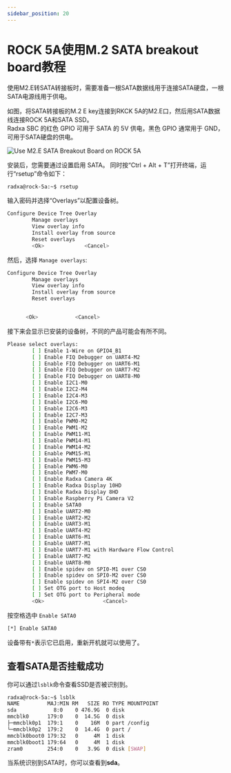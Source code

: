 ```yaml
---
sidebar_position: 20
---
```


# ROCK 5A使用M.2 SATA breakout board教程

使用M2.E转SATA转接板时，需要准备一根SATA数据线用于连接SATA硬盘，一根SATA电源线用于供电。

如图，将SATA转接板的M.2 E key连接到RKCK 5A的M2.E口，然后用SATA数据线连接ROCK 5A和SATA SSD。  
Radxa SBC 的红色 GPIO 可用于 SATA 的 5V 供电，黑色 GPIO 通常用于 GND，可用于SATA硬盘的供电。

![Use M2.E SATA Breakout Board on ROCK 5A](/img/accessories/m2e-to-sata.webp)

安装后，您需要通过设置启用 SATA。
同时按“Ctrl + Alt + T”打开终端，运行“rsetup”命令如下：

```bash
radxa@rock-5a:~$ rsetup
```

输入密码并选择“Overlays”以配置设备树。

```bash
Configure Device Tree Overlay
        Manage overlays
        View overlay info
        Install overlay from source
        Reset overlays
        <Ok>             <Cancel>
```

然后，选择 `Manage overlays`:

```bash
Configure Device Tree Overlay
        Manage overlays
        View overlay info
        Install overlay from source
        Reset overlays


      <Ok>            <Cancel>
```

接下来会显示已安装的设备树，不同的产品可能会有所不同。

```bash
Please select overlays:
        [ ] Enable 1-Wire on GPIO4_B1
        [ ] Enable FIQ Debugger on UART4-M2
        [ ] Enable FIQ Debugger on UART6-M1
        [ ] Enable FIQ Debugger on UART7-M2
        [ ] Enable FIQ Debugger on UART8-M0
        [ ] Enable I2C1-M0
        [ ] Enable I2C2-M4
        [ ] Enable I2C4-M3
        [ ] Enable I2C6-M0
        [ ] Enable I2C6-M3
        [ ] Enable I2C7-M3
        [ ] Enable PWM0-M2
        [ ] Enable PWM1-M2
        [ ] Enable PWM11-M1
        [ ] Enable PWM14-M1
        [ ] Enable PWM14-M2
        [ ] Enable PWM15-M1
        [ ] Enable PWM15-M3
        [ ] Enable PWM6-M0
        [ ] Enable PWM7-M0
        [ ] Enable Radxa Camera 4K
        [ ] Enable Radxa Display 10HD
        [ ] Enable Radxa Display 8HD
        [ ] Enable Raspberry Pi Camera V2
        [ ] Enable SATA0
        [ ] Enable UART2-M0
        [ ] Enable UART2-M2
        [ ] Enable UART3-M1
        [ ] Enable UART4-M2
        [ ] Enable UART6-M1
        [ ] Enable UART7-M1
        [ ] Enable UART7-M1 with Hardware Flow Control
        [ ] Enable UART7-M2
        [ ] Enable UART8-M0
        [ ] Enable spidev on SPI0-M1 over CS0
        [ ] Enable spidev on SPI0-M2 over CS0
        [ ] Enable spidev on SPI4-M2 over CS0
        [ ] Set OTG port to Host modeq
        [ ] Set OTG port to Peripheral mode
        <Ok>                   <Cancel>
```

按空格选中 `Enable SATA0`

```bash
[*] Enable SATA0
```

设备带有`*`表示它已启用，重新开机就可以使用了。

## 查看SATA是否挂载成功

你可以通过`lsblk`命令查看SSD是否被识别到。

```bash
radxa@rock-5a:~$ lsblk
NAME         MAJ:MIN RM   SIZE RO TYPE MOUNTPOINT
sda            8:0    0 476.9G  0 disk
mmcblk0      179:0    0  14.5G  0 disk
├─mmcblk0p1  179:1    0    16M  0 part /config
└─mmcblk0p2  179:2    0  14.4G  0 part /
mmcblk0boot0 179:32   0     4M  1 disk
mmcblk0boot1 179:64   0     4M  1 disk
zram0        254:0    0   3.9G  0 disk [SWAP]
```

当系统识别到SATA时，你可以查看到**sda**。
